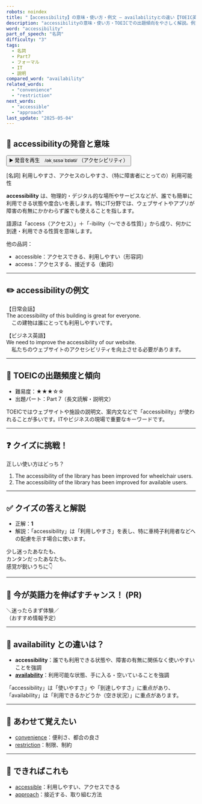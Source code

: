 ```yaml
---
robots: noindex
title: "【accessibility】の意味・使い方・例文 ― availabilityとの違い【TOEIC英単語】"
description: "accessibilityの意味・使い方・TOEICでの出題傾向をやさしく解説。例文・クイズ付きでavailabilityとの違いもわかりやすく学べます。"
word: "accessibility"
part_of_speech: "名詞"
difficulty: "3"
tags:
  - 名詞
  - Part7
  - フォーマル
  - IT
  - 説明
compared_word: "availability"
related_words:
  - "convenience"
  - "restriction"
next_words:
  - "accessible"
  - "approach"
last_update: "2025-05-04"
---
```


## 🔰 accessibilityの発音と意味

<button class="play-audio" onclick="playTTS('accessibility')">
  <span class="play-audio-main">
    ▶️ 発音を再生　/əkˌsɛsəˈbɪləti/
  </span>
  <span class="play-audio-sub">
    （アクセシビリティ）
  </span>
</button>

[名詞] 利用しやすさ、アクセスのしやすさ、（特に障害者にとっての）利用可能性

**accessibility** は、物理的・デジタル的な場所やサービスなどが、誰でも簡単に利用できる状態や度合いを表します。特にIT分野では、ウェブサイトやアプリが障害の有無にかかわらず誰でも使えることを指します。

語源は「access（アクセス）」＋「-ibility（～できる性質）」から成り、何かに到達・利用できる性質を意味します。

他の品詞：  
- accessible：アクセスできる、利用しやすい（形容詞）
- access：アクセスする、接近する（動詞）

---

## ✏️ accessibilityの例文

【日常会話】  
The accessibility of this building is great for everyone.  
　この建物は誰にとっても利用しやすいです。

【ビジネス英語】  
We need to improve the accessibility of our website.  
　私たちのウェブサイトのアクセシビリティを向上させる必要があります。

---

## 🎯 TOEICの出題頻度と傾向

- 難易度：★★★☆☆
- 出題パート：Part 7（長文読解・説明文）

TOEICではウェブサイトや施設の説明文、案内文などで「accessibility」が使われることが多いです。ITやビジネスの現場で重要なキーワードです。

---

## ❓ クイズに挑戦！

正しい使い方はどっち？

1. The accessibility of the library has been improved for wheelchair users.  
2. The accessibility of the library has been improved for available users.

---

## ✅ クイズの答えと解説

- 正解：**1**
- 解説：「accessibility」は「利用しやすさ」を表し、特に車椅子利用者などへの配慮を示す場合に使います。

少し迷ったあなたも、  
カンタンだったあなたも、  
感覚が鋭いうちに👇️

---

## 🚀 今が英語力を伸ばすチャンス！ (PR)

<div class="info-center">
＼迷ったらまず体験／<br>  
（おすすめ情報予定）
</div>

---

## 🤔  availability との違いは？

- **accessibility**：誰でも利用できる状態や、障害の有無に関係なく使いやすいことを強調
- **[availability](/word/availability)**：利用可能な状態、手に入る・空いていることを強調

「accessibility」は「使いやすさ」や「到達しやすさ」に重点があり、「availability」は「利用できるかどうか（空き状況）」に重点があります。

---

## 🧩 あわせて覚えたい

- [convenience](/word/convenience)：便利さ、都合の良さ
- [restriction](/word/restriction)：制限、制約

---

## 📖 できればこれも

- [accessible](/word/accessible)：利用しやすい、アクセスできる
- [approach](/word/approach)：接近する、取り組む方法

<!-- cvid: aid06_bid39 -->
